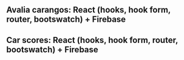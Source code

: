## Avalia carangos: React (hooks, hook form, router, bootswatch) + Firebase

## Car scores: React (hooks, hook form, router, bootswatch) + Firebase
